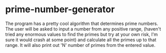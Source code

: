 # prime-number-generator
The program has a pretty cool algorithm that determines prime numbers. The user will be asked to input a number from any positive range, (haven't tried any enormous values to find the primes but try at your own risk, I'm sure it would crash at some point) and calculate all the primes up to that range. It will also print out 'N' number of primes from the entered value. 
